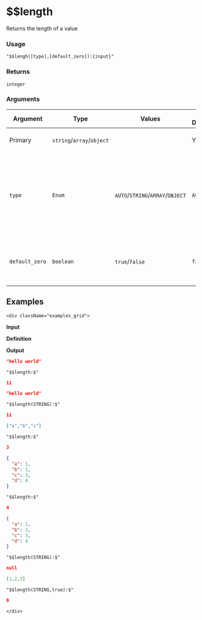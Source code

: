 # $$length

Returns the length of a value

### Usage
```transformers
"$$lengh([type],[default_zero]):{input}"
```
### Returns
`integer`

### Arguments
| Argument       | Type                      | Values                           | Required / Default&nbsp;Value | Description                                                                                              |
|----------------|---------------------------|----------------------------------|-------------------------------|----------------------------------------------------------------------------------------------------------|
| Primary        | `string`/`array`/`object` |                                  | Yes                           | Value to check length of                                                                                 |
| `type`         | `Enum`                    | `AUTO`/`STRING`/`ARRAY`/`OBJECT` | `AUTO`                        | Restrict the type of value to check length of (if specified type not detected the result will be `null`) |
| `default_zero` | `boolean`                 | `true`/`false`                   | `false`                       | Whether to return 0 instead of null (on any kind of issue)                                               |

## Examples
```mdx-code-block
<div className="examples_grid">
```

**Input**

**Definition**

**Output**


```json
"hello world"
```
```transformers
"$$length:$"
```
```json
11
```

```json
"hello world"
```
```transformers
"$$length(STRING):$"
```
```json
11
```

```json
["a","b","c"]
```
```transformers
"$$length:$"
```
```json
3
```


```json
{
  "a": 1,
  "b": 2,
  "c": 3,
  "d": 4
}
```
```transformers
"$$length:$"
```
```json
4
```


```json
{
  "a": 1,
  "b": 2,
  "c": 3,
  "d": 4
}
```
```transformers
"$$length(STRING):$"
```
```json
null
```

```json
[1,2,3]
```
```transformers
"$$length(STRING,true):$"
```
```json
0
```


```mdx-code-block
</div>
```
